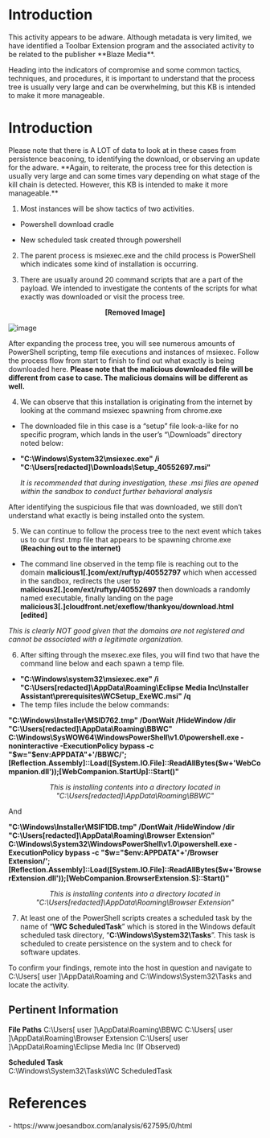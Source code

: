<h1> Introduction </h1>
This activity appears to be adware. Although metadata is very limited, we have identified a Toolbar Extension program and the associated activity to be related to the publisher **Blaze Media**.

Heading into the indicators of compromise and some common tactics, techniques, and procedures, it is important to understand that the process tree is usually very large and can be overwhelming, but this KB is intended to make it more manageable. 

<h1> Introduction </h1>
Please note that there is A LOT of data to look at in these cases from persistence beaconing, to identifying the download, or observing an update for the adware. **Again, to reiterate, the process tree for this detection is usually very large and can some times vary depending on what stage of the kill chain is detected. However, this KB is intended to make it more manageable.**

1.	Most instances will be show tactics of two activities.

- Powershell download cradle

- New scheduled task created through powershell

2.	The parent process is msiexec.exe and the child process is PowerShell which indicates some kind of installation is occurring.

3.	There are usually around 20 command scripts that are a part of the payload. We intended to investigate the contents of the scripts for what exactly was downloaded or visit the process tree.

**<p align="center"> [Removed Image] </p>**

![image](https://github.com/jake-44/Knowledge-Base/assets/72994837/41b5e7a2-e603-4ae2-bddf-15d5c2279985)

After expanding the process tree, you will see numerous amounts of PowerShell scripting, temp file executions and instances of msiexec. Follow the process flow from start to finish to find out what exactly is being downloaded here.
**Please note that the malicious downloaded file will be different from case to case. The malicious domains will be different as well.**

4. We can observe that this installation is originating from the internet by looking at the command msiexec spawning from chrome.exe
- The downloaded file in this case is a “setup” file look-a-like for no specific program, which lands in the user’s “\Downloads” directory noted below:
- 
  **"C:\Windows\System32\msiexec.exe" /i "C:\Users\[redacted]\Downloads\Setup_40552697.msi"**
  
  _It is recommended that during investigation, these .msi files are opened within the sandbox to conduct further
  behavioral analysis_

After identifying the suspicious file that was downloaded, we still don’t understand what exactly is being installed onto the system.

5. We can continue to follow the process tree to the next event which takes us to our first .tmp file that appears to be spawning chrome.exe **(Reaching out to the internet)**

- The command line observed in the temp file is reaching out to the domain **malicious1[.]com/ext/ruftyp/40552797** which when accessed in the sandbox, redirects the user to **malicious2[.]com/ext/ruftyp/40552697** then downloads a randomly named executable, finally landing on the page **malicious3[.]cloudfront.net/exeflow/thankyou/download.html** **[edited]**
 
_This is clearly NOT good given that the domains are not registered and cannot be associated with a legitimate organization._

6. After sifting through the msexec.exe files, you will find two that have the command line below and each spawn a temp file.

- **"C:\Windows\system32\msiexec.exe" /i "C:\Users\[redacted]\AppData\Roaming\Eclipse Media Inc\Installer   Assistant\prerequisites\WCSetup_ExeWC.msi" /q**
- The temp files include the below commands:

**"C:\Windows\Installer\MSID762.tmp" /DontWait /HideWindow /dir "C:\Users\[redacted]\AppData\Roaming\BBWC\" C:\Windows\SysWOW64\WindowsPowerShell\v1.0\powershell.exe -noninteractive -ExecutionPolicy bypass -c "$w="$env:APPDATA"+'/BBWC/'; [Reflection.Assembly]::Load([System.IO.File]::ReadAllBytes($w+'WebCompanion.dll'));[WebCompanion.StartUp]::Start()"**

_<p align="center">This is installing contents into a directory located in "C:\Users\[redacted]\AppData\Roaming\BBWC\"</p>_

And

**"C:\Windows\Installer\MSIF1DB.tmp" /DontWait /HideWindow /dir "C:\Users\[redacted]\\AppData\Roaming\Browser Extension\" C:\Windows\System32\WindowsPowerShell\v1.0\powershell.exe -ExecutionPolicy bypass -c "$w="$env:APPDATA"+'/Browser Extension/';[Reflection.Assembly]::Load([System.IO.File]::ReadAllBytes($w+'BrowserExtension.dll'));[WebCompanion.BrowserExtension.S]::Start()"**

_<p align="center">This is installing contents into a directory located in "C:\Users\[redacted]\AppData\Roaming\Browser Extension"</p>_

7. At least one of the PowerShell scripts creates a scheduled task by the name of “**\WC ScheduledTask**” which is stored in the Windows default scheduled task directory, “**C:\Windows\System32\Tasks**”. This task is scheduled to create persistence on the system and to check for software updates.

To confirm your findings, remote into the host in question and navigate to C:\Users\[ user ]\AppData\Roaming and C:\Windows\System32\Tasks and locate the activity. 

<h2> Pertinent Information </h2>

**File Paths**
  C:\Users\[ user ]\AppData\Roaming\BBWC
  C:\Users\[ user ]\AppData\Roaming\Browser Extension
  C:\Users\[ user ]\AppData\Roaming\Eclipse Media Inc (If Observed)

**Scheduled Task**      
  C:\Windows\System32\Tasks\WC ScheduledTask


<h1> References </h1>
- https://www.joesandbox.com/analysis/627595/0/html
